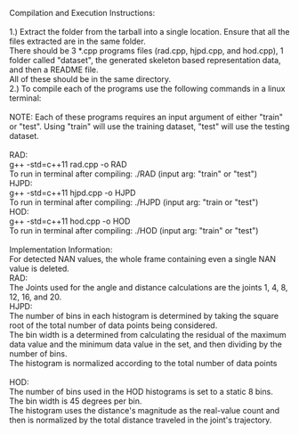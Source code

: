 Compilation and Execution Instructions: \
\
1.) Extract the folder from the tarball into a single location. Ensure that all the files extracted are in the same folder. \
There should be  3 *.cpp programs files (rad.cpp, hjpd.cpp, and hod.cpp), 1 folder called "dataset", the generated skeleton based representation data, and then a README file. \
All of these should be in the same directory. \
2.) To compile each of the programs use the following commands in a linux terminal: \
\
NOTE: Each of these programs requires an input argument of either "train" or "test". Using "train" will use the training dataset, "test" will use the testing dataset. \
\
RAD: \
g++ -std=c++11 rad.cpp -o RAD \
To run in terminal after compiling: ./RAD (input arg: "train" or "test") \
HJPD: \
g++ -std=c++11 hjpd.cpp -o HJPD  \
To run in terminal after compiling: ./HJPD (input arg: "train or "test")\
HOD: \
g++ -std=c++11 hod.cpp -o HOD \
To run in terminal after compiling: ./HOD (input arg: "train" or "test") \
\
Implementation Information: \
For detected NAN values, the whole frame containing even a single NAN value is deleted. \
RAD: \
The Joints used for the angle and distance calculations are the joints 1, 4, 8, 12, 16, and 20. \
HJPD: \
The number of bins in each histogram is determined by taking the square root of the total number of data points being considered.\
The bin width is a determined from calculating the residual of the maximum data value and the minimum data value in the set, and then dividing by the number of bins. \
The histogram is normalized according to the total number of data points \
\
HOD: \
The number of bins used in the HOD histograms is set to a static 8 bins. \
The bin width is 45 degrees per bin. \
The histogram uses the distance's magnitude as the real-value count and then is normalized by the total distance traveled in the joint's trajectory.

